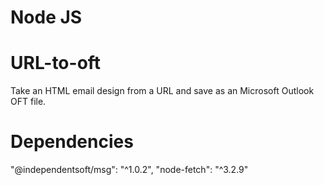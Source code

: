 # Node JS

# URL-to-oft
Take an HTML email design from a URL and save as an Microsoft Outlook OFT file. 

# Dependencies
"@independentsoft/msg": "^1.0.2",
"node-fetch": "^3.2.9"